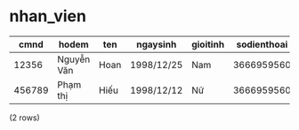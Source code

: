 nhan_vien
=========

|  cmnd  |     hodem     |  ten   |  ngaysinh  | gioitinh | sodienthoai |     email      |    diachi    |   tinhtrang    | chuc_vu_id | user_id |
|--------|---------------|--------|------------|----------|-------------|----------------|--------------|----------------|------------|---------|
| 12356  | Nguyễn Văn | Hoan   | 1998/12/25 | Nam      | 3666959560  | test@gmail.com | Hải Phòng | Hoạt động | 1          | NULL    |
| 456789 | Phạm thị  | Hiếu | 1998/12/12 | Nữ     | 3666959560  | test@gmail.com | Hải Phòng | Hoạt động | 2          | NULL    |
(2 rows)


